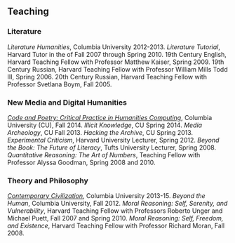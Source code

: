 ## Teaching

### Literature

*Literature Humanities*, Columbia University 2012-2013. 
*Literature Tutorial*, Harvard Tutor in the of Fall 2007 through Spring 2010. 
19th Century English, Harvard Teaching Fellow with Professor Matthew Kaiser, Spring 2009. 
19th Century Russian, Harvard Teaching Fellow with Professor William Mills Todd III, Spring 2006.
20th Century Russian, Harvard Teaching Fellow with Professor Svetlana Boym, Fall 2005.

### New Media and Digital Humanities

[*Code and Poetry: Critical Practice in Humanities Computing*](https://github.com/denten-courses/code-poetry/blob/master/2014-fall/course-sched.md), Columbia University (CU), Fall 2014.
*Illicit Knowledge*, CU Spring 2014. *Media Archeology*, CU Fall 2013. 
*Hacking the Archive*, CU Spring 2013. 
*Experimental Criticism*, Harvard University Lecturer, Spring 2012. 
*Beyond the Book: The Future of Literacy*, Tufts University Lecturer, Spring 2008. 
*Quantitative Reasoning: The Art of Numbers*, Teaching Fellow with Professor Alyssa Goodman, Spring 2008 and 2010.

### Theory and Philosophy

[*Contemporary Civilization*](https://github.com/denten/courses/tree/master/con-civ), Columbia University 2013-15. 
*Beyond the Human*, Columbia University, Fall 2012. 
*Moral Reasoning: Self, Serenity, and Vulnerability*, Harvard Teaching Fellow with Professors Roberto Unger and Michael Puett, Fall 2007 and Spring 2010. 
*Moral Reasoning: Self, Freedom, and Existence*, Harvard Teaching Fellow with Professor Richard Moran, Fall 2008.

